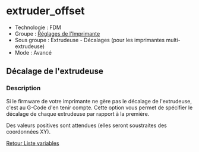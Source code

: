 # extruder_offset

* Technologie : FDM
* Groupe : [Réglages de l'Imprimante](../printer_settings/printer_settings.md)
* Sous groupe : Extrudeuse - Décalages (pour les imprimantes multi-extrudeuse)
* Mode : Avancé

## Décalage de l'extrudeuse

### Description

Si le firmware de votre imprimante ne gère pas le décalage de l'extrudeuse,  c'est au G-Code d'en tenir compte. Cette option vous permet de spécifier le décalage de chaque extrudeuse par rapport à la première. 

Des valeurs positives sont attendues (elles seront soustraites des coordonnées XY).

[Retour Liste variables](variable_list.md)